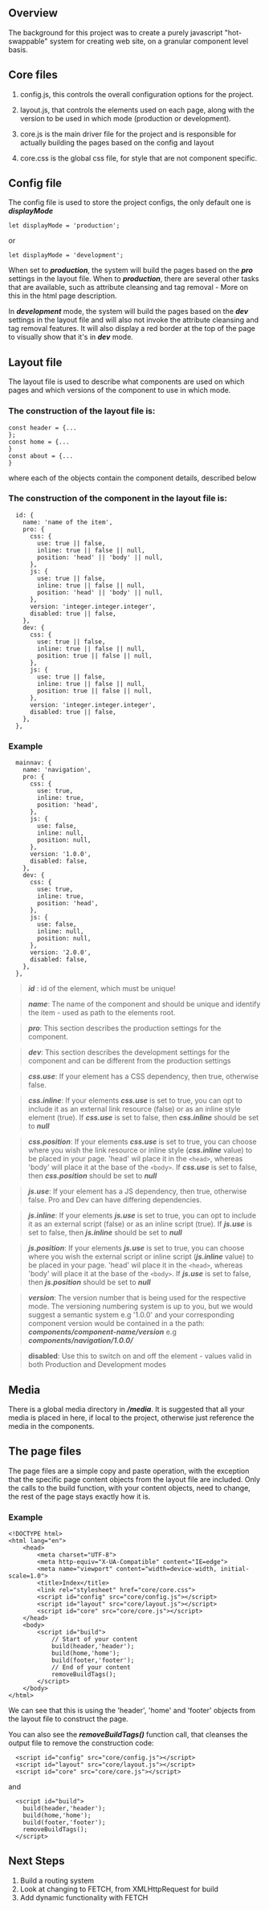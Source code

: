 ## Overview

The background for this project was to create a purely javascript "hot-swappable" system for creating web site, on a granular component level basis.

## Core files

1. config.js, this controls the overall configuration options for the project.

2. layout.js, that controls the elements used on each page, along with the version to be used in which mode (production or development).

3. core.js is the main driver file for the project and is responsible for actually building the pages based on the config and layout

4. core.css is the global css file, for style that are not component specific.

## Config file

The config file is used to store the project configs, the only default one is **_displayMode_**

```
let displayMode = 'production';
```

or

```
let displayMode = 'development';
```

When set to **_production_**, the system will build the pages based on the **_pro_** settings in the layout file. When to **_production_**, there are several other tasks that are available, such as attribute cleansing and tag removal - More on this in the html page description.

In **_development_** mode, the system will build the pages based on the **_dev_** settings in the layout file and will also not invoke the attribute cleansing and tag removal features. It will also display a red border at the top of the page to visually show that it's in **_dev_** mode.

## Layout file

The layout file is used to describe what components are used on which pages and which versions of the component to use in which mode.

### The construction of the layout file is:

```
const header = {...
};
const home = {...
}
const about = {...
}
```

where each of the objects contain the component details, described below

### The construction of the component in the layout file is:

```
  id: {
    name: 'name of the item',
    pro: {
      css: {
        use: true || false,
        inline: true || false || null,
        position: 'head' || 'body' || null,
      },
      js: {
        use: true || false,
        inline: true || false || null,
        position: 'head' || 'body' || null,
      },
      version: 'integer.integer.integer',
      disabled: true || false,
    },
    dev: {
      css: {
        use: true || false,
        inline: true || false || null,
        position: true || false || null,
      },
      js: {
        use: true || false,
        inline: true || false || null,
        position: true || false || null,
      },
      version: 'integer.integer.integer',
      disabled: true || false,
    },
  },
```

### Example

```
  mainnav: {
    name: 'navigation',
    pro: {
      css: {
        use: true,
        inline: true,
        position: 'head',
      },
      js: {
        use: false,
        inline: null,
        position: null,
      },
      version: '1.0.0',
      disabled: false,
    },
    dev: {
      css: {
        use: true,
        inline: true,
        position: 'head',
      },
      js: {
        use: false,
        inline: null,
        position: null,
      },
      version: '2.0.0',
      disabled: false,
    },
  },
```

> **_id_** : id of the element, which must be unique!

> **_name_**: The name of the component and should be unique and identify the item - used as path to the elements root.

> **_pro_**: This section describes the production settings for the component.

> **_dev_**: This section describes the development settings for the component and can be different from the production settings

> **_css.use_**: If your element has a CSS dependency, then true, otherwise false.

> **_css.inline_**: If your elements **_css.use_** is set to true, you can opt to include it as an external link resource (false) or as an inline style element (true). If **_css.use_** is set to false, then **_css.inline_** should be set to **_null_**

> **_css.position_**: If your elements **_css.use_** is set to true, you can choose where you wish the link resource or inline style (**_css.inline_** value) to be placed in your page. 'head' wil place it in the `<head>`, whereas 'body' will place it at the base of the `<body>`. If **_css.use_** is set to false, then **_css.position_** should be set to **_null_**

> **_js.use_**: If your element has a JS dependency, then true, otherwise false. Pro and Dev can have differing dependencies.

> **_js.inline_**: If your elements **_js.use_** is set to true, you can opt to include it as an external script (false) or as an inline script (true). If **_js.use_** is set to false, then **_js.inline_** should be set to **_null_**

> **_js.position_**: If your elements **_js.use_** is set to true, you can choose where you wish the external script or inline script (**_js.inline_** value) to be placed in your page. 'head' wil place it in the `<head>`, whereas 'body' will place it at the base of the `<body>`. If **_js.use_** is set to false, then **_js.position_** should be set to **_null_**

> **_version_**: The version number that is being used for the respective mode. The versioning numbering system is up to you, but we would suggest a semantic system e.g '1.0.0' and your corresponding component version would be contained in a the path: **_components/component-name/version_** e.g **_components/navigation/1.0.0/_**

> **disabled**: Use this to switch on and off the element - values valid in both Production and Development modes

## Media

There is a global media directory in **_/media_**. It is suggested that all your media is placed in here, if local to the project, otherwise just reference the media in the components.

## The page files

The page files are a simple copy and paste operation, with the exception that the specific page content objects from the layout file are included. Only the calls to the build function, with your content objects, need to change, the rest of the page stays exactly how it is.

### Example

```
<!DOCTYPE html>
<html lang="en">
    <head>
        <meta charset="UTF-8">
        <meta http-equiv="X-UA-Compatible" content="IE=edge">
        <meta name="viewport" content="width=device-width, initial-scale=1.0">
        <title>Index</title>
        <link rel="stylesheet" href="core/core.css">
        <script id="config" src="core/config.js"></script>
        <script id="layout" src="core/layout.js"></script>
        <script id="core" src="core/core.js"></script>
    </head>
    <body>
        <script id="build">
            // Start of your content
            build(header,'header');
            build(home,'home');
            build(footer,'footer');
            // End of your content
            removeBuildTags();
        </script>
    </body>
</html>

```

We can see that this is using the 'header', 'home' and 'footer' objects from the layout file to construct the page.

You can also see the **_removeBuildTags()_** function call, that cleanses the output file to remove the construction code:

```
  <script id="config" src="core/config.js"></script>
  <script id="layout" src="core/layout.js"></script>
  <script id="core" src="core/core.js"></script>
```

and

```
  <script id="build">
    build(header,'header');
    build(home,'home');
    build(footer,'footer');
    removeBuildTags();
  </script>
```

## Next Steps

1. Build a routing system
2. Look at changing to FETCH, from XMLHttpRequest for build
3. Add dynamic functionality with FETCH
